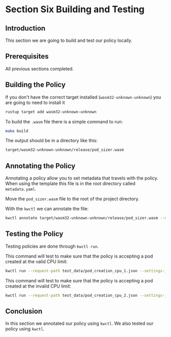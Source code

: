 # Section Six Building and Testing

## Introduction

This section we are going to build and test our policy locally.

## Prerequisites

All previous sections completed.

## Building the Policy

If you don't have the correct target installed (`wasm32-unknown-unknown`) you are going to need to install it

```bash
rustup target add wasm32-unknown-unknown
```

To build the `.wasm` file there is a simple command to run:

```bash
make build
```

The output should be in a directory like this:

```bash
target/wasm32-unknown-unknown/release/pod_sizer.wasm
```

## Annotating the Policy

Annotating a policy allow you to set metadata that travels with the policy. When using the template this file is in the root directory called `metadata.yaml`.

Move the `pod_sizer.wasm` file to the root of the project directory.

With the `kwctl` we can annotate the file:

```bash
kwctl annotate target/wasm32-unknown-unknown/release/pod_sizer.wasm --metadata-path metadata.yml --output-path annotated-pod_sizer.wasm
```

## Testing the Policy

Testing policies are done through `kwctl run`.

This command will test to make sure that the policy is accepting a pod created at the valid CPU limit:

```bash
kwctl run --request-path test_data/pod_creation_cpu_1.json --settings-json '{ "cpu_limits": "1.0"}' target/wasm32-unknown-unknown/release/pod_sizer.wasm
```

This command will test to make sure that the policy is accepting a pod created at the invalid CPU limit:

```bash
kwctl run --request-path test_data/pod_creation_cpu_2.json --settings-json '{ "cpu_limits": "1.0"}' target/wasm32-unknown-unknown/release/pod_sizer.wasm
```

## Conclusion

In this section we annotated our policy using `kwctl`. We also tested our policy using `kwctl`.
